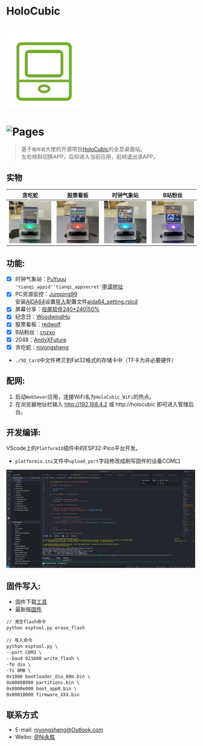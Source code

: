 # HoloCubic

![(logo)](./logo.png)
===
![Pages](https://img.shields.io/badge/Version-1.0.3-brightgreen.svg?style=flat-square)
===

> 基于`稚晖君`大佬的开源项目[HoloCubic](https://github.com/peng-zhihui/HoloCubic)的全息桌面站。<br>
左右倾斜切换APP，后仰进入当前应用，前倾退出该APP。

## 实物
| 贪吃蛇 | 股票看板 | 时钟气象站 | B站粉丝 | 
| :-----: | :-----: | :-----: | :-----: | 
| <img src="./Images/IMG_0609.jpg" width="240"> | <img src="./Images/IMG_0614.jpg" width="240"> | <img src="./Images/IMG_0623.jpg" width="240"> | <img src="./Images/IMG_0645.jpg" width="240"> | 


## 功能:
- [x] 时钟气象站：[PuYuuu](https://github.com/PuYuuu)<br>
`'tianqi_appid''tianqi_appsecret'`[申请地址](https://www.yiketianqi.com/user/login)
- [x] PC资源监控：[Jumping99](https://github.com/Jumping99)<br>
安装[AIDA64](https://www.aida64.com/downloads)设置[导入](https://www.bilibili.com/video/av200592305)配置文件[aida64_setting.rslcd](https://github.com/niyongsheng/HoloCubic/blob/main/Firmware_PIO/src/app/pc_resource/aida64_setting.rslcd)
- [x] 屏幕分享：[投屏软件240*240|50%](https://gitee.com/superddg123/esp32-TFT)
- [x] 纪念日：[WoodwindHu](https://github.com/WoodwindHu)
- [x] 股票看板：[redwolf](https://github.com/redwolf)
- [x] B站粉丝：[cnzxo](https://github.com/cnzxo)
- [x] 2048：[AndyXFuture](https://github.com/AndyXFuture)
- [X] 贪吃蛇：[niyongsheng](https://github.com/niyongsheng/HoloCubic/tree/main/Firmware_PIO/src/app/game_snake)

* `./SD_Card`中文件拷贝到Fat32格式的存储卡中（TF卡为非必要硬件）

## 配网:
1. 启动`WebSever`应用，连接WiFi名为`HoloCubic_WiFi`的热点。
2. 在浏览器地址栏输入 http://192.168.4.2 或 http://holocubic 即可进入管理后台。

## 开发编译:
VScode上的`PlatformIO`插件中的ESP32-Pico平台开发。
* `platformio.ini`文件中`upload_port`字段修改成刷写固件的设备COM口
<img src="./Images/vscode_pico.png" style="width: 500px;">

## 固件写入:
- 固件下载[工具](https://github.com/espressif/esptool/releases)
- 最新版[固件](https://github.com/niyongsheng/HoloCubic/releases)
```shell
// 清空flash命令
python esptool.py erase_flash

// 写入命令
python esptool.py \
--port COM3 \
--baud 921600 write_flash \
-fm dio \
-fs 8MB \
0x1000 bootloader_dio_80m.bin \
0x00008000 partitions.bin \
0x0000e000 boot_app0.bin \
0x00010000 firmware_XXX.bin
```

## 联系方式
* E-mail: niyongsheng@Outlook.com
* Weibo: [@Ni永胜](https://weibo.com/u/7317805089)
